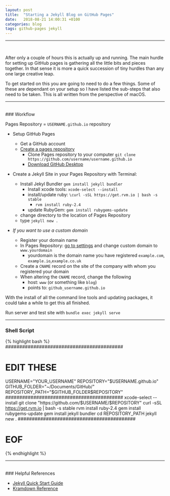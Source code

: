 ```yaml
---
layout: post
title:  "Starting a Jekyll Blog on GitHub Pages"
date:   2018-08-21 14:00:31 +0100
categories: blog
tags: github-pages jekyll
---
```

***
<br />

<p><span class="firstcharacter">A</span>fter only a couple of hours this is actually up and running. The main hurdle for setting up GitHub pages is gathering all the little bits and pieces together. In that sense it is more a quick succession of tiny hurdles than any one large creative leap.</p>

To get started on this you are going to need to do a few things. Some of these are dependant on your setup so I have listed the sub-steps that also need to be taken. This is all written from the perspective of macOS.

***
<br />
### Workflow

Pages Repository = `USERNAME.github.io` repository


* Setup GitHub Pages
    * Get a GitHub account
    * [Create a pages repository](https://pages.github.com)
        * Clone Pages repository to your computer `git clone https://github.com/username/username.github.io`
        * [Download GitHub Desktop](https://desktop.github.com)
* Create a Jekyll Site in your Pages Repository with Terminal:
    * Install Jekyl Bundler `gem install jekyll bundler`
        * Install xcode tools: `xcode-select --install`
        * install/update ruby: `\curl -sSL https://get.rvm.io | bash -s stable`
            * `rvm install ruby-2.4`
        * update RubyGem: `gem install rubygems-update`
    * change directory to the location of Pages Repository
    * type `jekyll new .`

* *_If you want to use a custom domain_*
    * Register your domain name
    * In Pages Repository: [go to settings](https://help.github.com/articles/adding-or-removing-a-custom-domain-for-your-github-pages-site/) and change custom domain to `www.yourdomain`
        * yourdomain is the domain name you have registered `example.com`, `example.io`,`example.co.uk`
    * Create a `CNAME` record on the site of the company with whom you registered your domain
    * When altering the `CNAME` record, change the following
        * host: `www` (or something like `blog`)
        * points to: `github_username.github.io`

With the install of all the command line tools and updating packages, it could take a while to get this all finished.

Run server and test site with `bundle exec jekyll serve`

***

### Shell Script

{% highlight bash %}
##########################################
# EDIT THESE
USERNAME="YOUR_USERNAME"
REPOSITORY="$USERNAME.github.io"
GITHUB_FOLDER="~/Documents/GitHub/"
REPOSITORY_PATH="$GITHUB_FOLDER$REPOSITORY"
##########################################
xcode-select --install
git clone "https://github.com/$USERNAME/$REPOSITORY"
curl -sSL https://get.rvm.io | bash -s stable
rvm install ruby-2.4
gem install rubygems-update
gem install jekyll bundler
cd REPOSITORY_PATH
jekyll new .
##########################################
# EOF
{% endhighlight %}

***
<br />
### Helpful References

* [Jekyll Quick Start Guide](https://jekyllrb.com/docs/quickstart/)
* [Kramdown Reference](https://kramdown.gettalong.org/quickref.html)
